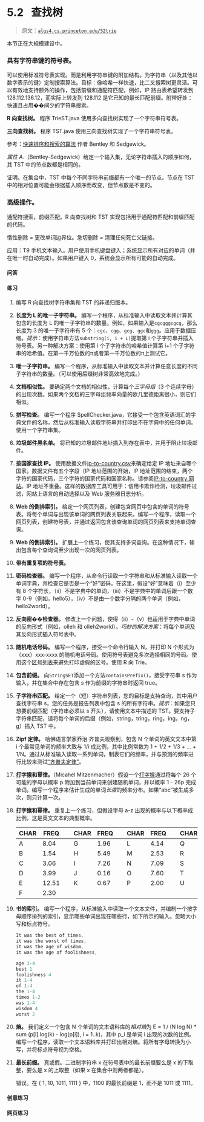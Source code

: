 # 5.2   查找树

> 原文：[`algs4.cs.princeton.edu/52trie`](https://algs4.cs.princeton.edu/52trie)

本节正在大规模建设中。

### 具有字符串键的符号表。

可以使用标准符号表实现。而是利用字符串键的附加结构。为字符串（以及其他以数字表示的键）定制搜索算法。目标：像哈希一样快速，比二叉搜索树更灵活。可以有效地支持额外的操作，包括前缀和通配符匹配，例如，IP 路由表希望转发到 128.112.136.12，而实际上转发到 128.112 是它已知的最长匹配前缀。附带好处：快速且占用��间少的字符串搜索。

**R 向查找树。** 程序 TrieST.java 使用多向查找树实现了一个字符串符号表。

**三向查找树。** 程序 TST.java 使用三向查找树实现了一个字符串符号表。

参考：[快速排序和搜索的算法](http://www.cs.princeton.edu/~rs/strings/paper.pdf) 作者 Bentley 和 Sedgewick。

*属性 A.*（Bentley-Sedgewick）给定一个输入集，无论字符串插入的顺序如何，其 TST 中的节点数都是相同的。

证明。在集合中，TST 中每个不同字符串前缀都有一个唯一的节点。节点在 TST 中的相对位置可能会根据插入顺序而改变，但节点数是不变的。

### 高级操作。

通配符搜索，前缀匹配。R 向查找树和 TST 实现包括用于通配符匹配和前缀匹配的代码。

惰性删除 = 更改单词边界位。急切删除 = 清理任何死亡父链接。

应用：T9 手机文本输入。用户使用手机键盘键入；系统显示所有对应的单词（并在唯一时自动完成）。如果用户键入 0，系统会显示所有可能的自动完成。

#### 问答

#### 练习

1.  编写 R 向查找树字符串集和 TST 的非递归版本。

1.  **长度为 L 的唯一子字符串。** 编写一个程序，从标准输入中读取文本并计算其包含的长度为 L 的唯一子字符串的数量。例如，如果输入是`cgcgggcgcg`，那么长度为 3 的唯一子字符串有 5 个：`cgc`、`cgg`、`gcg`、`ggc`和`ggg`。应用于数据压缩。*提示*：使用字符串方法`substring(i, i + L)`提取第 i 个子字符串并插入符号表。另一种解决方案：使用第 i 个子字符串的哈希值计算第 i+1 个子字符串的哈希值。在第一千万位数的π或者第一千万位数的π上测试它。

1.  **唯一子字符串。** 编写一个程序，从标准输入中读取文本并计算任意长度的不同子字符串的数量。（可以使用后缀树非常高效地完成。）

1.  **文档相似性。** 要确定两个文档的相似性，计算每个*三字母组*（3 个连续字母）的出现次数。如果两个文档的三字母组频率向量的欧几里德距离很小，则它们相似。

1.  **拼写检查。** 编写一个程序 SpellChecker.java，它接受一个包含英语词汇的字典文件的名称，然后从标准输入读取字符串并打印出不在字典中的任何单词。使用一个字符串集。

1.  **垃圾邮件黑名单。** 将已知的垃圾邮件地址插入到存在表中，并用于阻止垃圾邮件。

1.  **按国家查找 IP。** 使用数据文件[ip-to-country.csv](http://introcs.cs.princeton.edu/data/ip-to-country.csv)来确定给定 IP 地址来自哪个国家。数据文件有五个字段（IP 地址范围的开始，IP 地址范围的结束，两个字符的国家代码，三个字符的国家代码和国家名称。请参阅[IP-to-country 网站](http://ip-to-country.directi.com/)。IP 地址不重叠。这样的数据库工具可用于：信用卡欺诈检测，垃圾邮件过滤，网站上语言的自动选择以及 Web 服务器日志分析。

1.  **Web 的倒排索引。** 给定一个网页列表，创建包含网页中包含的单词的符号表。将每个单词与出现该单词的网页列表关联起来。编写一个程序，读取一个网页列表，创建符号表，并通过返回包含该查询单词的网页列表来支持单词查询。

1.  **Web 的倒排索引。** 扩展上一个练习，使其支持多词查询。在这种情况下，输出包含每个查询词至少出现一次的网页列表。

1.  **带有重复项的符号表。**

1.  **密码检查器。** 编写一个程序，从命令行读取一个字符串和从标准输入读取一个单词字典，并检查它是否是一个“好”密码。在这里，假设“好”意味着（i）至少有 8 个字符长，（ii）不是字典中的单词，（iii）不是字典中的单词后跟一个数字 0-9（例如，hello5），（iv）不是由一个数字分隔的两个单词（例如，hello2world）。

1.  **反向密��检查器。** 修改上一个问题，使得（ii）-（v）也适用于字典中单词的反向形式（例如，olleh 和 olleh2world）。*巧妙的解决方案*：将每个单词及其反向形式插入符号表中。

1.  **随机电话号码。** 编写一个程序，接受一个命令行输入 N，并打印 N 个形式为（xxx）xxx-xxxx 的随机电话号码。使用符号表避免多次选择相同的号码。使用这个[区号列表](http://introcs.cs.princeton.edu/data/phone.na.txt)来避免打印虚假的区号。使用 R 向 Trie。

1.  **包含前缀。** 向`StringSET`添加一个方法`containsPrefix()`，接受字符串 s 作为输入，并在集合中存在包含 s 作为前缀的字符串时返回 true。

1.  **子字符串匹配。** 给定一个（短）字符串列表，您的目标是支持查询，其中用户查找字符串 s，您的任务是报告列表中包含 s 的所有字符串。*提示*：如果您只想要前缀匹配（字符串必须以 s 开头），请使用文本中描述的 TST。要支持子字符串匹配，请将每个单词的后缀（例如，string，tring，ring，ing，ng，g）插入 TST 中。

1.  **Zipf 定律。** 哈佛语言学家乔治·齐普夫观察到，包含 N 个单词的英文文本中第 i 个最常见单词的频率大致与 1/i 成比例，其中比例常数为 1 + 1/2 + 1/3 + ... + 1/N。通过从标准输入读取一系列单词，制表它们的频率，并与预测的频率进行比较来测试[“齐普夫定律”](http://acm.uva.es/p/v101/10126.html)。

1.  **打字猴和幂律。**（Micahel Mitzenmacher）假设一个[打字猴](http://citeseer.nj.nec.com/553345.html)通过将每个 26 个可能的字母以概率 p 附加到当前单词来创建随机单词，并以概率 1 - 26p 完成单词。编写一个程序来估计生成的单词*长度*的频率分布。如果“abc”被生成多次，则只计算一次。

1.  **打字猴和幂律。** 重复上一个练习，但假设字母 a-z 出现的概率与以下概率成比例，这是英文文本的典型概率。

    | CHAR | FREQ |   | CHAR | FREQ |   | CHAR | FREQ |   | CHAR | FREQ |   | CHAR | FREQ |
    | --- | --- | --- | --- | --- | --- | --- | --- | --- | --- | --- | --- | --- | --- |
    | A | 8.04 |  | G | 1.96 |  | L | 4.14 |  | Q | 0.11 |  | V | 0.99 |
    | B | 1.54 |  | H | 5.49 |  | M | 2.53 |  | R | 6.12 |  | W | 1.92 |
    | C | 3.06 |  | I | 7.26 |  | N | 7.09 |  | S | 6.54 |  | X | 0.19 |
    | D | 3.99 |  | J | 0.16 |  | O | 7.60 |  | T | 9.25 |  | Y | 1.73 |
    | E | 12.51 |  | K | 0.67 |  | P | 2.00 |  | U | 2.71 |  | Z | 0.09 |
    | F | 2.30 |  |

1.  **书的索引。** 编写一个程序，从标准输入中读取一个文本文件，并编制一个按字母顺序排列的索引，显示哪些单词出现在哪些行，如下所示的输入。忽略大小写和标点符号。

    ```java
    It was the best of times,
    it was the worst of times,
    it was the age of wisdom,
    it was the age of foolishness,

    age 3-4
    best 1
    foolishness 4
    it 1-4
    of 1-4
    the 1-4
    times 1-2
    was 1-4
    wisdom 4
    worst 2

    ```

1.  **熵。** 我们定义一个包含 N 个单词的文本语料库的*相对熵*为 E = 1 / (N log N) * sum (p[i] log(k) - log(p[i]), i = 1..k)，其中 p_i 是单词 i 出现的次数的比例。编写一个程序，读取一个文本语料库并打印出相对熵。将所有字母转换为小写，并将标点符号视为空格。

1.  **最长前缀。** 真或假。二进制字符串 x 在符号表中的最长前缀要么是 x 的下取整，要么是 x 的上取整（如果 x 在集合中则两者都是）。

    错误。在 { 1, 10, 1011, 1111 } 中，1100 的最长前缀是 1，而不是 1011 或 1111。

#### 创意练习

#### 网页练习
